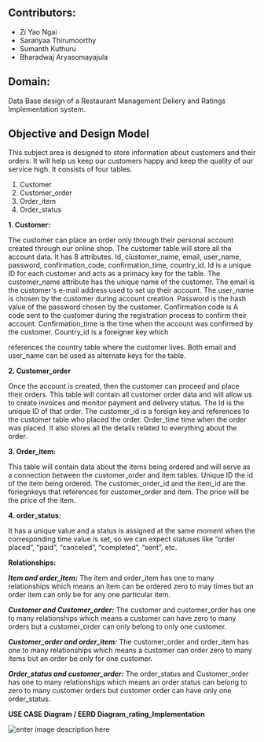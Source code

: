## Contributors:

-   Zi Yao Ngai
-   Saranyaa Thirumoorthy
-   Sumanth Kuthuru
-   Bharadwaj Aryasomayajula

## Domain:

Data Base design of a Restaurant Management Deliery and Ratings Implementation system.

## Objective and Design Model 
This subject area is designed to store information about customers and their orders. It will help us keep our customers happy and keep the quality of our service high. It consists of four tables.

1. Customer  
2. Customer_order 
3. Order_item  
4. Order_status

**1. Customer:**

The customer can place an order only through their personal account created through our online shop. The customer table will store all the account data. It has 8 attributes. Id, ciustomer_name, email, user_name, password, confirmation_code, confirmation_time, country_id. Id is a unique ID for each customer and acts as a primacy key for the table. The customer_name attribute has the unique name of the customer. The email is the customer's e-mail address used to set up their account. The user_name is chosen by the customer during account creation. Password is the hash value of the password chosen by the customer. Confirmation code is A code sent to the customer during the registration process to confirm their account. Confirmation_time is the time when the account was confirmed by the customer. Country_id is a foreigner key which

references the country table where the customer lives. Both email and user_name can be used as alternate keys for the table.

**2. Customer_order**

Once the account is created, then the customer can proceed and place their orders. This table will contain all customer order data and will allow us to create invoices and monitor payment and delivery status. The Id is the unique ID of that order. The customer_id is a foreign key and references to the customer table who placed the order. Order_time time when the order was placed. It also stores all the details related to everything about the order.

**3. Order_item:**

This table will contain data about the items being ordered and will serve as a connection between the customer_order and item tables. Unique ID the id of the item being ordered. The customer_order_id and the item_id are the foriegnkeys that references for customer_order and item. The price will be the price of the item.

**4. order_status:**

It has a unique value and a status is assigned at the same moment when the corresponding time value is set, so we can expect statuses like “order placed”, “paid”, “canceled”, “completed”, “sent”, etc.

**Relationships:**

***Item and order_item:*** The item and order_item has one to many relationships which means an item can be ordered zero to may times but an order item can only be for any one particular item.

***Customer and Customer_order:*** The customer and customer_order has one to many relationships which means a customer can have zero to many orders but a customer_order can only belong to only one customer.

***Customer_order and order_item:*** The customer_order and order_item has one to many relationships which means a customer can order zero to many items but an order be only for one customer.

***Order_status and customer_order:*** The order_status and Customer_order has one to many relationships which means an order status can belong to zero to many customer orders but customer order can have only one order_status.

****USE CASE Diagram / EERD Diagram_rating_Implementation****

![enter image description here](https://lh3.googleusercontent.com/iuVd-HdxstSTYlwafmRzEQMDbu55zQKX7aw7B6mpKj0DcoIUWnAH5qZlcw7N_XYqYdKfMtFfQg68_3DfoWKbdGSY1Kz2doHLN7pm1Ya9PZi9qPuCjwdaxtadgzLbWse0Q9PUU2Ve4QL4H76V_Uoq8MAyOvfoqr911BBqmPdBLpdMbShrwdAWZNVEQBifTU_dghl2jDMP_lVJk_izZhVnA0-bPzPMSJOlxCe_t4_-cHqfbP3WjVE_bedE6abS66NC5JFcgiGkDIWwKDSMyAuwWvh82TogmD2hqEN2NI8XowOFnqDhWgmP78lwSy5Ga_W_m37sjBpW--A7Yp5I7L_ANaYovmusabpXs55mrsJ3PelbbOG2e48d8QWEtc5O9l6UwhHh5mMOCHnZDKi5-ZwFYyenMfNUCwsVadb7qRbXSXcel3HL9X527kjn4vNrBCsdSpcsYkyQcSSaaWzZplbadrLU9fGcTJFNqe6wa2mXWU3keWi9KkN4uiN7ObW_BWN7GLgEBEk294YYoRzX9BCRmzi2-1PBpQbQzCfJ9rxhISewb8ahbS9ma515U1w41zTDGra2MZcCB50Tsmm5ujnrov3X2cYoZLOybJrAm3qG_qk-1TTJdkSkp_YjNAiFdQIus-AF9M3Lp4Uq2O6T3a49UZiWGlYjRnQG2CU8Ypvb7MD1KpJmeE2g8YYyAh5dNY9eBy8UA6wy48sgTB_4GHyVyA0=w1524-h1498-no?authuser=2)
